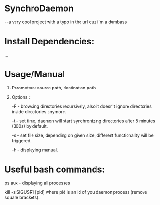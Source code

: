 # SynchroDaemon
--a very cool project with a typo in the url cuz i'm a dumbass

# Install Dependencies:
...

# Usage/Manual
1. Parameters: source path, destination path
2. Options :

      -R - browsing directories recursively, also it doesn't ignore directories inside directories anymore.
      
      -t - set time, daemon will start synchronizing directories after 5 minutes (300s) by default.
      
      -s - set file size, depending on given size, different functionality will be triggered.
      
      -h - displaying manual.
      
# Useful bash commands:

ps aux - displaying all processes

kill -s SIGUSR1 [pid] where pid is an id of you daemon process (remove square brackets).

